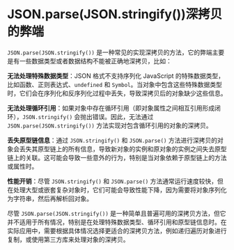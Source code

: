 # JSON.parse(JSON.stringify())深拷贝的弊端

`JSON.parse(JSON.stringify())` 是一种常见的实现深拷贝的方法，它的弊端主要是有一些数据类型或者数据结构不能被正确地深拷贝，比如：

**无法处理特殊数据类型**：JSON 格式不支持序列化 JavaScript 的特殊数据类型，比如函数、正则表达式、`undefined` 和 `Symbol`。当对象中包含这些特殊数据类型时，它们会在序列化和反序列化过程中丢失，导致深拷贝后的对象缺少这些信息。

**无法处理循环引用**：如果对象中存在循环引用（即对象属性之间相互引用形成闭环），`JSON.stringify()` 会抛出错误。因此，无法通过 `JSON.parse(JSON.stringify())` 方法实现对包含循环引用的对象的深拷贝。

**丢失原型链信息**：通过 `JSON.stringify()` 和 `JSON.parse()` 方法进行深拷贝的对象会丢失其原型链上的所有信息，导致新对象的实例和原对象的实例之间失去原型链上的关联。这可能会导致一些意外的行为，特别是当对象依赖于原型链上的方法或属性时。

**性能开销**：尽管 `JSON.stringify()` 和 `JSON.parse()` 方法通常运行速度较快，但在处理大型或嵌套复杂对象时，它们可能会导致性能下降，因为需要将对象序列化为字符串，然后再解析回对象。

尽管 `JSON.parse(JSON.stringify())` 是一种简单且普遍可用的深拷贝方法，但它并不适用于所有情况，特别是在处理特殊数据类型、循环引用和原型链信息时。在实际应用中，需要根据具体情况选择更适合的深拷贝方法，例如递归遍历对象进行复制，或使用第三方库来处理对象的深拷贝。
